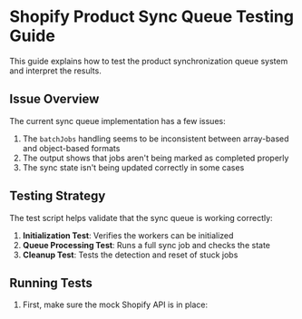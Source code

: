 # Shopify Product Sync Queue Testing Guide

This guide explains how to test the product synchronization queue system and interpret the results.

## Issue Overview

The current sync queue implementation has a few issues:

1. The `batchJobs` handling seems to be inconsistent between array-based and object-based formats
2. The output shows that jobs aren't being marked as completed properly
3. The sync state isn't being updated correctly in some cases

## Testing Strategy

The test script helps validate that the sync queue is working correctly:

1. **Initialization Test**: Verifies the workers can be initialized
2. **Queue Processing Test**: Runs a full sync job and checks the state
3. **Cleanup Test**: Tests the detection and reset of stuck jobs

## Running Tests

1. First, make sure the mock Shopify API is in place: